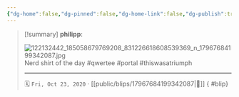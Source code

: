 ```yaml
---
{"dg-home":false,"dg-pinned":false,"dg-home-link":false,"dg-publish":true,"tags":["dgblip"],"disabled rules":["yaml-title","yaml-title-alias","file-name-heading"],"title":"philipp on instagram @ 2020-10-23","created-date":"2020-10-23T06:34:00","updated-date":"2025-05-02T17:43:08","dg-path":"blips/17967684199342087.md","permalink":"/blips/17967684199342087/","dgPassFrontmatter":true}
---
```


> [!summary] **philipp**:
>
> ![122132442_185058679769208_831226618608539369_n_17967684199342087.jpg](/img/user/attachments/122132442_185058679769208_831226618608539369_n_17967684199342087.jpg)
> Nerd shirt of the day #qwertee #portal #thiswasatriumph
> - - -
>
> 🗓️ `Fri, Oct 23, 2020` · [[public/blips/17967684199342087\|🔗]]
{ #blip}

